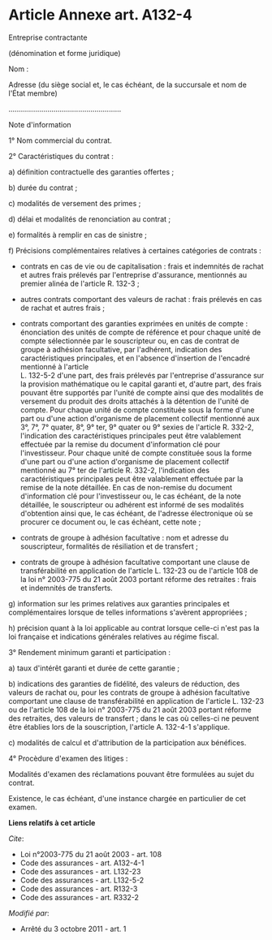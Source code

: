 # Article Annexe art. A132-4

Entreprise contractante 

(dénomination et forme juridique) 

Nom : 

Adresse (du siège social et, le cas échéant, de la succursale et nom de l'État membre)

....................................................... 

Note d'information 

1° Nom commercial du contrat. 

2° Caractéristiques du contrat : 

a) définition contractuelle des garanties offertes ; 

b) durée du contrat ; 

c) modalités de versement des primes ; 

d) délai et modalités de renonciation au contrat ; 

e) formalités à remplir en cas de sinistre ; 

f) Précisions complémentaires relatives à certaines catégories de contrats :

- contrats en cas de vie ou de capitalisation : frais et indemnités de rachat et autres frais prélevés par l'entreprise
d'assurance, mentionnés au premier alinéa de l'article R. 132-3 ;

- autres contrats comportant des valeurs de rachat : frais prélevés en cas de rachat et autres frais ;

- contrats comportant des garanties exprimées en unités de compte : énonciation des unités de compte de référence et pour
chaque unité de compte sélectionnée par le souscripteur ou, en cas de contrat de groupe à adhésion facultative, par
l'adhérent, indication des caractéristiques principales, et en l'absence d'insertion de l'encadré mentionné à l'article  
L. 132-5-2 d'une part, des frais prélevés par l'entreprise d'assurance sur la provision mathématique ou le capital garanti
et, d'autre part, des frais pouvant être supportés par l'unité de compte ainsi que des modalités de versement du produit des
droits attachés à la détention de l'unité de compte. Pour chaque unité de compte constituée sous la forme d'une part ou d'une
action d'organisme de placement collectif mentionné aux 3°, 7°, 7° quater, 8°, 9° ter, 9° quater ou 9° sexies de l'article R.
332-2, l'indication des caractéristiques principales peut être valablement effectuée par la remise du document d'information
clé pour l'investisseur. Pour chaque unité de compte constituée sous la forme d'une part ou d'une action d'organisme de
placement collectif mentionné au 7° ter de l'article R. 332-2, l'indication des caractéristiques principales peut être
valablement effectuée par la remise de la note détaillée. En cas de non-remise du document d'information clé pour
l'investisseur ou, le cas échéant, de la note détaillée, le souscripteur ou adhérent est informé de ses modalités d'obtention
ainsi que, le cas échéant, de l'adresse électronique où se procurer ce document ou, le cas échéant, cette note ;

- contrats de groupe à adhésion facultative : nom et adresse du souscripteur, formalités de résiliation et de transfert ;

- contrats de groupe à adhésion facultative comportant une clause de transférabilité en application de l'article  L. 132-23
ou de l'article 108 de la loi n° 2003-775 du 21 août 2003 portant réforme des retraites : frais et indemnités de transferts. 

g) information sur les primes relatives aux garanties principales et complémentaires lorsque de telles informations s'avèrent
appropriées ; 

h) précision quant à la loi applicable au contrat lorsque celle-ci n'est pas la loi française et indications générales
relatives au régime fiscal. 

3° Rendement minimum garanti et participation : 

a) taux d'intérêt garanti et durée de cette garantie ; 

b) indications des garanties de fidélité, des valeurs de réduction, des valeurs de rachat ou, pour les contrats de groupe à
adhésion facultative comportant une clause de transférabilité en application de l'article L. 132-23 ou de l'article 108 de la
loi n° 2003-775 du 21 août 2003 portant réforme des retraites, des valeurs de transfert ; dans le cas où celles-ci ne peuvent
être établies lors de la souscription, l'article A. 132-4-1 s'applique. 

c) modalités de calcul et d'attribution de la participation aux bénéfices. 

4° Procèdure d'examen des litiges : 

Modalités d'examen des réclamations pouvant être formulées au sujet du contrat. 

Existence, le cas échéant, d'une instance chargée en particulier de cet examen.

**Liens relatifs à cet article**

_Cite_:

  - Loi n°2003-775 du 21 août 2003 - art. 108
  - Code des assurances - art. A132-4-1
  - Code des assurances - art. L132-23
  - Code des assurances - art. L132-5-2
  - Code des assurances - art. R132-3
  - Code des assurances - art. R332-2

_Modifié par_:

  - Arrêté du 3 octobre 2011 - art. 1

